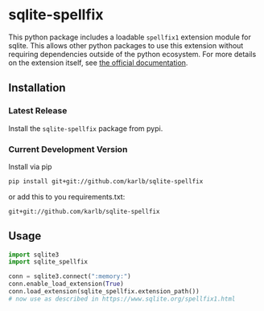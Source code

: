 # sqlite-spellfix

This python package includes a loadable `spellfix1` extension module for sqlite. This allows other python packages to use this extension without requiring dependencies outside of the python ecosystem. For more details on the extension itself, see [the official documentation](https://www.sqlite.org/spellfix1.html).

## Installation

### Latest Release

Install the `sqlite-spellfix` package from pypi.

### Current Development Version

Install via pip

```sh
pip install git+git://github.com/karlb/sqlite-spellfix
```

or add this to you requirements.txt:

```
git+git://github.com/karlb/sqlite-spellfix
```


## Usage


```python
import sqlite3
import sqlite_spellfix

conn = sqlite3.connect(":memory:")
conn.enable_load_extension(True)
conn.load_extension(sqlite_spellfix.extension_path())
# now use as described in https://www.sqlite.org/spellfix1.html
```

